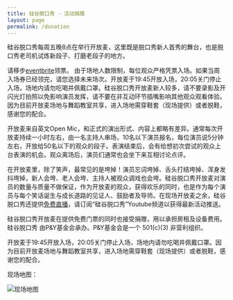 ```yaml
---
title: 硅谷脱口秀 - 活动捐赠
layout: page
permalink: /donation
---
```

硅谷脱口秀每周五晚8点在举行开放麦，这里既是脱口秀新人首秀的舞台，也是脱口秀老司机试炼新段子、打磨老段子的地方。

请移步[eventbrite](https://www.eventbrite.com/e/200653609347)领票。
由于场地人数限制，每位观众严格凭票入场。如果当周入场券已经领完，请您选择未来场次。开放麦于19:45开放入场，20:05关门停止入场，场地内请勿吃喝并佩戴口罩。硅谷脱口秀开放麦新人较多，请不要录影及开闪光灯拍照以免影响演员发挥，请不要在非互动环节插嘴影响其他观众观看体验。因为目前开放麦场地与舞蹈教室共享，进入场地需穿鞋套（现场提供）或者脱鞋，感谢您的配合。

开放麦来自英文Open Mic，和正式的演出形式、内容上都略有差异。通常每次开放麦持续一小时左右，由一名主持人串场，10名以下演员报名，每位演员说5分钟左右，开放给50名以下的观众的段子。表演结束后，会有给想初次尝试的观众上台表演的机会。观众离场后，演员们通常也会坐下来互相讨论点评。

在开放麦里，除了笑声，最常见的是垮掉！演员忘词垮掉、舌头打结垮掉、浑身发抖垮掉，新人会垮、老人会垮、主持人被观众调戏也会垮。硅谷脱口秀开放麦对演员的数量与质量不做保证，作为开放麦的观众，获得欢乐的同时，也是作为每个演员与每个笑话诞生与成长道路的见证人、鼓励者及导师。在现场开放麦之余，硅谷脱口秀还提供[免费直播](http://youtube.ggtkx.org)，请订阅“硅谷脱口秀”Youtube频道以获得最新活动推送。

硅谷脱口秀开放麦在提供免费门票的同时也接受捐赠，用以承担房租及设备费用。硅谷脱口秀 由P&Y基金会承办。P&Y基金会是一个 501(c)(3) 非营利组织。

开放麦于19:45开放入场，20:05关门停止入场，场地内请勿吃喝并佩戴口罩。因为目前开放麦场地与舞蹈教室共享，进入场地需穿鞋套（现场提供）或者脱鞋，感谢您的配合。

现场地图：

![现场地图](https://img.evbuc.com/https%3A%2F%2Fcdn.evbuc.com%2Fimages%2F178277809%2F162192358328%2F1%2Foriginal.20211102-062751?h=2000&w=720&auto=format%2Ccompress&q=75&sharp=10&s=0fb060d947437676634a9788247c8106)
